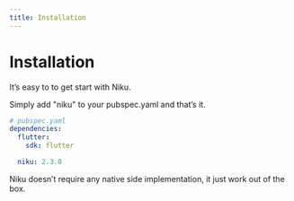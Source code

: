 ```yaml
---
title: Installation
---
```

# Installation

It’s easy to to get start with Niku.

Simply add "niku" to your pubspec.yaml and that’s it.

```yaml
# pubspec.yaml
dependencies:
  flutter:
    sdk: flutter

  niku: 2.3.0
```

Niku doesn’t require any native side implementation, it just work out of the box.
